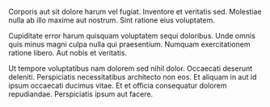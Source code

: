 Corporis aut sit dolore harum vel fugiat. Inventore et veritatis sed. Molestiae nulla ab illo maxime aut nostrum. Sint ratione eius voluptatem.
 Cupiditate error harum quisquam voluptatem sequi doloribus. Unde omnis quis minus magni culpa nulla qui praesentium. Numquam exercitationem ratione libero. Aut nobis et veritatis.
 Ut tempore voluptatibus nam dolorem sed nihil dolor. Occaecati deserunt deleniti. Perspiciatis necessitatibus architecto non eos. Et aliquam in aut id ipsum occaecati ducimus vitae. Et et officia consequatur dolorem repudiandae. Perspiciatis ipsum aut facere.